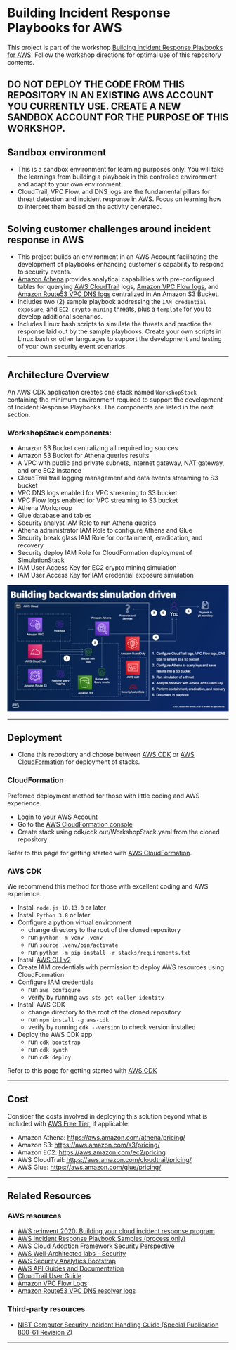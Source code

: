 # Building Incident Response Playbooks for AWS

This project is part of the workshop [Building Incident Response Playbooks for AWS](https://aws-incident-response-playbooks.workshop.aws). Follow the workshop directions for optimal use of this repository contents.

## DO NOT DEPLOY THE CODE FROM THIS REPOSITORY IN AN EXISTING AWS ACCOUNT YOU CURRENTLY USE. CREATE A NEW SANDBOX ACCOUNT FOR THE PURPOSE OF THIS WORKSHOP.

## Sandbox environment
* This is a sandbox environment for learning purposes only. You will take the learnings from building a playbook in this controlled environment and adapt to your own environment.
* CloudTrail, VPC Flow, and DNS logs are the fundamental pillars for threat detection and incident response in AWS. Focus on learning how to interpret them based on the activity generated.

## Solving customer challenges around incident response in AWS
* This project builds an environment in an AWS Account facilitating the development of playbooks enhancing customer's capability to respond to security events.
* [Amazon Athena](https://aws.amazon.com/athena/) provides analytical capabilities with pre-configured tables for querying [AWS CloudTrail](https://aws.amazon.com/cloudtrail/) logs, [Amazon VPC Flow logs](https://docs.aws.amazon.com/vpc/latest/userguide/flow-logs.html), and [Amazon Route53 VPC DNS logs](https://docs.aws.amazon.com/Route53/latest/DeveloperGuide/resolver-query-logs.html) centralized in An Amazon S3 Bucket.
* Includes two (2) sample playbook addressing the ```IAM credential exposure```, and ```EC2 crypto mining``` threats, plus a ```template``` for you to develop additional scenarios.
* Includes Linux bash scripts to simulate the threats and practice the response laid out by the sample playbooks. Create your own scripts in Linux bash or other languages to support the development and testing of your own security event scenarios.

* * *

## Architecture Overview

An AWS CDK application creates one stack named ```WorkshopStack``` containing the minimum environment required to support the development of Incident Response Playbooks. The components are listed in the next section.


### WorkshopStack components:
* Amazon S3 Bucket centralizing all required log sources
* Amazon S3 Bucket for Athena queries results
* A VPC with public and private subnets, internet gateway, NAT gateway, and one EC2 instance  
* CloudTrail trail logging management and data events streaming to S3 bucket
* VPC DNS logs enabled for VPC streaming to S3 bucket
* VPC Flow logs enabled for VPC streaming to S3 bucket
* Athena Workgroup
* Glue database and tables
* Security analyst IAM Role to run Athena queries
* Athena administrator IAM Role to configure Athena and Glue
* Security break glass IAM Role for containment, eradication, and recovery
* Security deploy IAM Role for CloudFormation deployment of SimulationStack
* IAM User Access Key for EC2 crypto mining simulation
* IAM User Access Key for IAM credential exposure simulation

![Image](readme-images/diagram.png)

* * *

## Deployment
* Clone this repository and choose between [AWS CDK](https://docs.aws.amazon.com/cdk/latest/guide/home.html) or [AWS CloudFormation](https://aws.amazon.com/cloudformation/) for deployment of stacks.

### CloudFormation
Preferred deployment method for those with little coding and AWS experience.
* Login to your AWS Account
* Go to the [AWS CloudFormation console](https://console.aws.amazon.com/cloudformation)
* Create stack using cdk/cdk.out/WorkshopStack.yaml from the cloned repository

Refer to this page for getting started with [AWS CloudFormation](https://aws.amazon.com/cloudformation/getting-started/).

### AWS CDK
We recommend this method for those with excellent coding and AWS experience.  
* Install ```node.js 10.13.0``` or later
* Install ```Python 3.8``` or later
* Configure a python virtual environment
   * change directory to the root of the cloned repository
   * run ```python -m venv .venv```
   * run ```source .venv/bin/activate```
   * run ```python -m pip install -r stacks/requirements.txt``` 
* Install [AWS CLI v2](https://docs.aws.amazon.com/cli/latest/userguide/install-cliv2.html)
* Create IAM credentials with permission to deploy AWS resources using CloudFormation
* Configure IAM credentials
   * run ```aws configure```
   * verify by running ```aws sts get-caller-identity```
* Install AWS CDK
   * change directory to the root of the cloned repository
   * run ```npm install -g aws-cdk```
   * verify by running ```cdk --version``` to check version installed
* Deploy the AWS CDK app
   * run ```cdk bootstrap``` 
   * run ```cdk synth```
   * run ```cdk deploy``` 

Refer to this page for getting started with [AWS CDK](https://docs.aws.amazon.com/cdk/latest/guide/getting_started.html)

* * *

## Cost

Consider the costs involved in deploying this solution beyond what is included with [AWS Free Tier](https://aws.amazon.com/free/), if applicable:

* Amazon Athena: https://aws.amazon.com/athena/pricing/
* Amazon S3: https://aws.amazon.com/s3/pricing/
* Amazon EC2: https://aws.amazon.com/ec2/pricing
* AWS CloudTrail: https://aws.amazon.com/cloudtrail/pricing/
* AWS Glue: https://aws.amazon.com/glue/pricing/

* * *

## Related Resources

### AWS resources
* [AWS re:invent 2020: Building your cloud incident response program](https://www.youtube.com/watch?v=MW7kcXL6OVo)
* [AWS Incident Response Playbook Samples (process only)](https://github.com/aws-samples/aws-incident-response-playbooks)
* [AWS Cloud Adoption Framework Security Perspective](https://d0.awsstatic.com/whitepapers/AWS_CAF_Security_Perspective.pdf)
* [AWS Well-Architected labs - Security](https://wellarchitectedlabs.com/security/)
* [AWS Security Analytics Bootstrap](https://github.com/awslabs/aws-security-analytics-bootstrap)
* [AWS API Guides and Documentation](https://docs.aws.amazon.com/index.html)
* [CloudTrail User Guide](https://docs.aws.amazon.com/awscloudtrail/latest/userguide/cloudtrail-user-guide.html)
* [Amazon VPC Flow Logs](https://docs.aws.amazon.com/vpc/latest/userguide/flow-logs.html)
* [Amazon Route53 VPC DNS resolver logs](https://docs.aws.amazon.com/Route53/latest/DeveloperGuide/resolver.html)

### Third-party resources
* [NIST Computer Security Incident Handling Guide (Special Publication 800-61 Revision 2)](https://nvlpubs.nist.gov/nistpubs/SpecialPublications/NIST.SP.800-61r2.pdf)

* * *